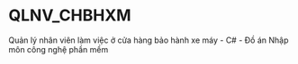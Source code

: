 # QLNV_CHBHXM
Quản lý nhân viên làm việc ở cửa hàng bảo hành xe máy - C# - Đồ án Nhập môn công nghệ phần mềm
